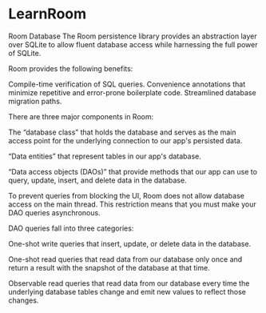 # LearnRoom

Room Database
The Room persistence library provides an abstraction layer over SQLite to allow fluent database access while harnessing the full power of SQLite.

Room provides the following benefits:

Compile-time verification of SQL queries.
Convenience annotations that minimize repetitive and error-prone boilerplate code.
Streamlined database migration paths.


There are three major components in Room:

The “database class” that holds the database and serves as the main access point for the underlying connection to our app's persisted data.

“Data entities” that represent tables in our app's database.

“Data access objects (DAOs)” that provide methods that our app can use to query, update, insert, and delete data in the database.
	



To prevent queries from blocking the UI, Room does not allow database access on the main thread. This restriction means that you must make your DAO queries asynchronous.

DAO queries fall into three categories:

One-shot write queries that insert, update, or delete data in the database.

One-shot read queries that read data from our database only once and return a result with the snapshot of the database at that time.

Observable read queries that read data from our database every time the underlying database tables change and emit new values to reflect those changes.
